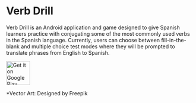 # Verb Drill

Verb Drill is an Android application and game designed to give Spanish learners practice with conjugating some of the most commonly used verbs in the Spanish language. Currently, users can choose between fill-in-the-blank and multiple choice test modes where they will be prompted to translate phrases from English to Spanish.

<a href='https://play.google.com/store/apps/details?id=blackbox.verbdrill&hl=en&pcampaignid=MKT-Other-global-all-co-prtnr-py-PartBadge-Mar2515-1'><img alt='Get it on Google Play' src='https://play.google.com/intl/en_us/badges/images/generic/en_badge_web_generic.png' height=64px/></a>


*Vector Art: Designed by Freepik
